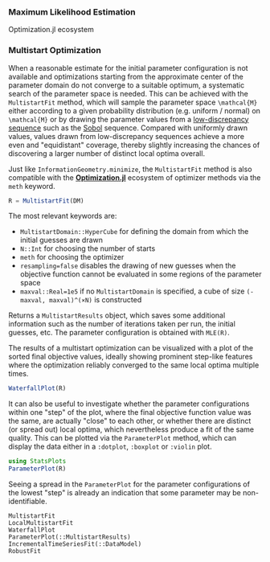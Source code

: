 
### Maximum Likelihood Estimation


Optimization.jl ecosystem


### Multistart Optimization

When a reasonable estimate for the initial parameter configuration is not available and optimizations starting from the approximate center of the parameter domain do not converge to a suitable optimum, a systematic search of the parameter space is needed. This can be achieved with the `MultistartFit` method, which will sample the parameter space ``\mathcal{M}`` either according to a given probability distribution (e.g. uniform / normal) on ``\mathcal{M}`` or by drawing the parameter values from a [low-discrepancy sequence](https://en.wikipedia.org/wiki/Low-discrepancy_sequence) such as the [Sobol](https://github.com/JuliaMath/Sobol.jl) sequence. Compared with uniformly drawn values, values drawn from low-discrepancy sequences achieve a more even and "equidistant" coverage, thereby slightly increasing the chances of discovering a larger number of distinct local optima overall.

Just like `InformationGeometry.minimize`, the `MultistartFit` method is also compatible with the [**Optimization.jl**](https://github.com/SciML/Optimization.jl) ecosystem of optimizer methods via the `meth` keyword.
```julia
R = MultistartFit(DM)
```
The most relevant keywords are:
* `MultistartDomain::HyperCube` for defining the domain from which the initial guesses are drawn
* `N::Int` for choosing the number of starts
* `meth` for choosing the optimizer
* `resampling=false` disables the drawing of new guesses when the objective function cannot be evaluated in some regions of the parameter space
* `maxval::Real=1e5` if no `MultistartDomain` is specified, a cube of size `(-maxval, maxval)^(×N)` is constructed

Returns a `MultistartResults` object, which saves some additional information such as the number of iterations taken per run, the initial guesses, etc. The parameter configuration is obtained with `MLE(R)`.


The results of a multistart optimization can be visualized with a plot of the sorted final objective values, ideally showing prominent step-like features where the optimization reliably converged to the same local optima multiple times.
```julia
WaterfallPlot(R)
```
It can also be useful to investigate whether the parameter configurations within one "step" of the plot, where the final objective function value was the same, are actually "close" to each other, or whether there are distinct (or spread out) local optima, which nevertheless produce a fit of the same quality. This can be plotted via the `ParameterPlot` method, which can display the data either in a `:dotplot`, `:boxplot` or `:violin` plot. 
```julia
using StatsPlots
ParameterPlot(R)
```
Seeing a spread in the `ParameterPlot` for the parameter configurations of the lowest "step" is already an indication that some parameter may be non-identifiable.


```docs
MultistartFit
LocalMultistartFit
WaterfallPlot
ParameterPlot(::MultistartResults)
IncrementalTimeSeriesFit(::DataModel)
RobustFit
```
